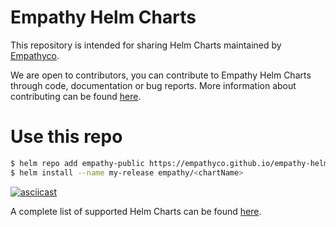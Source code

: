 Empathy Helm Charts
===================

This repository is intended for sharing Helm Charts maintained by [Empathyco](https://www.empathy.co/).

We are open to contributors, you can contribute to Empathy Helm Charts through code, documentation or bug reports. More information about contributing can be found [here](CONTRIBUTING.md).

# Use this repo
```sh
$ helm repo add empathy-public https://empathyco.github.io/empathy-helm-charts
$ helm install --name my-release empathy/<chartName>
```
[![asciicast](https://asciinema.org/a/Fga8HWa8IcjlE1D6WQVoqr9Bo.svg)](https://asciinema.org/a/Fga8HWa8IcjlE1D6WQVoqr9Bo)

A complete list of supported Helm Charts can be found [here](chart_list.md).
